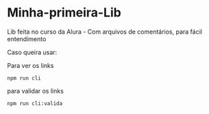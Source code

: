 # Minha-primeira-Lib
Lib feita no curso da Alura - Com arquivos de comentários, para fácil entendimento

Caso queira usar:

Para ver os links
```
npm run cli
```

para validar os links
```
npm run cli:valida
```
